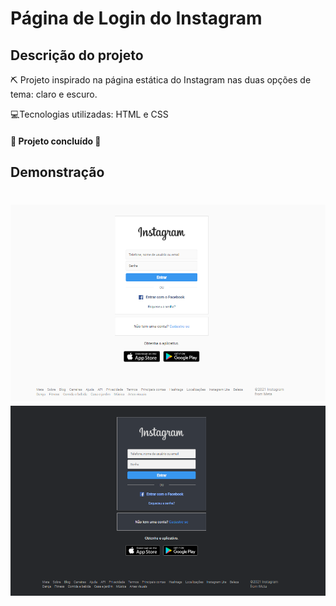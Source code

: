 # Página de Login do Instagram

## Descrição do projeto
<p> ⛏ Projeto inspirado na página estática do Instagram nas duas opções de tema: claro e escuro. </p>
<p> 💻Tecnologias utilizadas: HTML e CSS </p>
<h4> 🚧  Projeto concluído  🚧 </h4>

## Demonstração
<h1 align="center">
  <img src="https://github.com/luhgavlak/Landing-Page-Instagram/blob/main/screenshot/claro.png" />
  <img src="https://github.com/luhgavlak/Landing-Page-Instagram/blob/main/screenshot/escuro.png" />
</h1>
